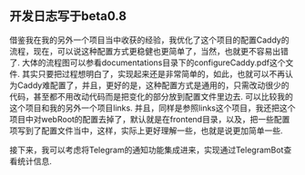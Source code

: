 ## 开发日志写于beta0.8

借鉴我在我的另外一个项目当中收获的经验，我优化了这个项目的配置Caddy的流程，现在，可以说这种配置方式更稳健也更简单了，当然，也就更不容易出错了. 大体的流程图可以参看documentations目录下的configureCaddy.pdf这个文件. 其实只要把过程想明白了，实现起来还是非常简单的，如此，也就可以不再认为Caddy难配置了，并且，更好的是，这种配置方式是通用的，只需改动很少的代码，甚至都不用改动代码而是把变化的部分放到配置文件里边去. 可以比较我的这个项目和我的另外一个项目links. 并且，同样是参照links这个项目，我还把这个项目中对webRoot的配置去掉了，默认就是在frontend目录，以及，把一些配置项写到了配置文件当中，这样，实际上更好理解一些，也就是说更加简单一些.

接下来，我可以考虑将Telegram的通知功能集成进来，实现通过TelegramBot查看统计信息.